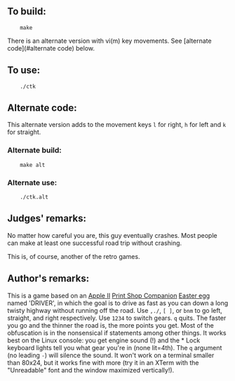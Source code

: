 ## To build:

``` <!---sh-->
    make
```

There is an alternate version with vi(m) key movements. See [alternate
code](#alternate code) below.


## To use:

``` <!---sh-->
    ./ctk
```


## Alternate code:

This alternate version adds to the movement keys `l` for right, `h` for left and
`k` for straight.


### Alternate build:

``` <!---sh-->
    make alt
```


### Alternate use:

``` <!---sh-->
    ./ctk.alt
```


## Judges' remarks:

No matter how careful you are, this guy eventually crashes.  Most people
can make at least one successful road trip without crashing.

This is, of course, another of the retro games.


## Author's remarks:

This is a game based on an [Apple
II](https://en.wikipedia.org/wiki/Apple_II_series) [Print Shop
Companion](https://en.wikipedia.org/wiki/The_Print_Shop) [Easter egg][1] named
'DRIVER', in which the goal is to drive as fast as you can down a long twisty
highway without running off the road.  Use `,./`, `[ ]`, or `bnm` to go left,
straight, and right respectively. Use `1234` to switch gears. `q` quits. The
faster you go and the thinner the road is, the more points you get. Most of the
obfuscation is in the nonsensical if statements among other things. It works
best on the Linux console: you get engine sound (!) and the * Lock keyboard
lights tell you what gear you're in (none lit=4th).  The `q` argument (no
leading `-`) will silence the sound. It won't work on a terminal smaller than
80x24, but it works fine with more (try it in an XTerm with the "Unreadable"
font and the window maximized vertically!).

[1]: https://en.wikipedia.org/wiki/Easter_egg_(media)#In_computing


<!--

    Copyright © 1984-2024 by Landon Curt Noll. All Rights Reserved.

    You are free to share and adapt this file under the terms of this license:

        Creative Commons Attribution-ShareAlike 4.0 International (CC BY-SA 4.0)

    For more information, see:

        https://creativecommons.org/licenses/by-sa/4.0/

-->
